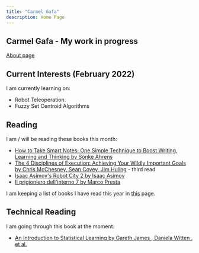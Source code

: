 ```yaml
---
title: "Carmel Gafa"
description: Home Page
---
```


## **Carmel Gafa - My work in progress**

[About page](/about/)

## **Current Interests (February 2022)**

I am currently learning on:

- Robot Teleoperation.
- Fuzzy Set Centroid Algorithms

## **Reading**

I am / will be reading these books this month:

- [How to Take Smart Notes: One Simple Technique to Boost Writing, Learning and Thinking by Sönke Ahrens](https://www.amazon.com/How-Take-Smart-Notes-Technique/dp/3982438802/)
- [The 4 Disciplines of Execution: Achieving Your Wildly Important Goals by Chris McChesney, Sean Covey, Jim Huling](https://www.amazon.com/Disciplines-Execution-Achieving-Wildly-Important/dp/145162705X) - third read
- [Isaac Asimov's Robot City 2 by Isaac Asimov](https://www.amazon.com/Isaac-Asimovs-Robot-City-2/dp/0671039059/)
- [Il prigioniero dell'interno 7 by Marco Presta](https://www.ibs.it/prigioniero-dell-interno-7-libro-marco-presta/e/9788806251901)

I am keeping a list of books I have read this year in [this](/books/) page.

## **Technical Reading**

I am going through this book at the moment:

- [An Introduction to Statistical Learning by Gareth James , Daniela Witten , et al.](https://www.amazon.co.uk/s?k=an+introduction+to+statistical+learning&sprefix=an+introduction+%2Caps%2C113&ref=nb_sb_ss_ts-doa-p_1_16)
